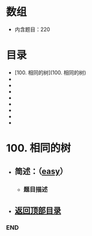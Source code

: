 # 数组
- 内含题目：220

# 目录
<!-- GFM-TOC -->
* [100. 相同的树](100. 相同的树)
* []()
* []()
* []()
* []()
* []()
* []()
* []()
* []()
<!-- GFM-TOC -->



# 100. 相同的树
- ## 简述：（[easy](https://github.com/anliux/PracticePool/blob/master/LeetCode/docs/easy.md)）
  - ### 题目描述



  
<!-- GFM-TOC -->
* ## [返回顶部目录](#目录)
<!-- GFM-TOC -->
  
  
  ### END

